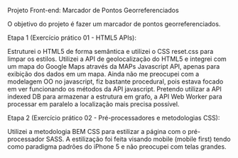 Projeto Front-end: Marcador de Pontos Georreferenciados

O objetivo do projeto é fazer um marcador de pontos georreferenciados. 

Etapa 1 (Exercício prático 01 - HTML5 APIs):

Estruturei o HTML5 de forma semântica e utilizei o CSS reset.css para limpar os estilos. 
Utilizei a API de geolocalização do HTML5 e integrei com um mapa do Google Maps através da MAPs Javascript API, apenas para exibição dos dados em um mapa. 
Ainda não me preocupei com a modelagem OO no javascript, fiz bastante procedural, pois estava focado em ver funcionando os métodos da API javascript. 
Pretendo utilizar a API indexed DB para armazenar a estrutura em grafo, a API Web Worker para processar em paralelo a localização mais precisa possível.

Etapa 2 (Exercício prático 02 - Pré-processadores e metodologias CSS):

Utilizei a metodologia BEM CSS para estilizar a página com o pré-processador SASS. 
A estilização foi feita visando mobile (mobile first) tendo como paradigma padrões do iPhone 5 e não preocupei com telas grandes. 






